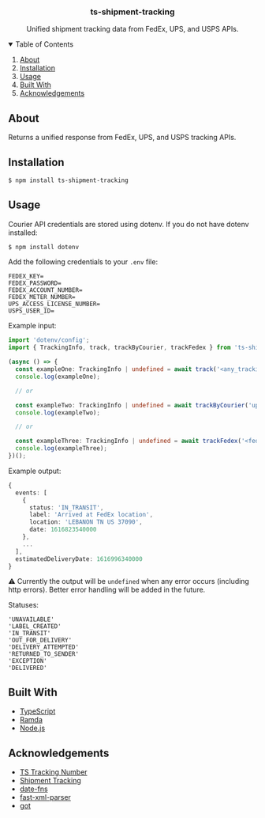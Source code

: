 <p align="center">
  <h3 align="center">ts-shipment-tracking</h3>

  <p align="center">
    Unified shipment tracking data from FedEx, UPS, and USPS APIs.
  </p>
</p>

<details open="open">
  <summary>Table of Contents</summary>
  <ol>
    <li><a href="#about">About</a></li>
    <li><a href="#installation">Installation</a></li>
    <li><a href="#usage">Usage</a></li>
    <li><a href="#built-with">Built With</a></li>
    <li><a href="#acknowledgements">Acknowledgements</a></li>
  </ol>
</details>

## About

Returns a unified response from FedEx, UPS, and USPS tracking APIs.

## Installation

```sh
$ npm install ts-shipment-tracking
```

## Usage

Courier API credentials are stored using dotenv. If you do not have dotenv installed:

```sh
$ npm install dotenv
```

Add the following credentials to your `.env` file:

```
FEDEX_KEY=
FEDEX_PASSWORD=
FEDEX_ACCOUNT_NUMBER=
FEDEX_METER_NUMBER=
UPS_ACCESS_LICENSE_NUMBER=
USPS_USER_ID=
```

Example input:

```typescript
import 'dotenv/config';
import { TrackingInfo, track, trackByCourier, trackFedex } from 'ts-shipment-tracking';

(async () => {
  const exampleOne: TrackingInfo | undefined = await track('<any_tracking_number>');
  console.log(exampleOne);

  // or

  const exampleTwo: TrackingInfo | undefined = await trackByCourier('ups', '<ups_tracking_number>');
  console.log(exampleTwo);

  // or

  const exampleThree: TrackingInfo | undefined = await trackFedex('<fedex_tracking_number>');
  console.log(exampleThree);
})();
```

Example output:

```typescript
{
  events: [
    {
      status: 'IN_TRANSIT',
      label: 'Arrived at FedEx location',
      location: 'LEBANON TN US 37090',
      date: 1616823540000
    },
    ...
  ],
  estimatedDeliveryDate: 1616996340000
}
```
⚠️ Currently the output will be `undefined` when any error occurs (including http errors). Better error handling will be added in the future.

Statuses:

```
'UNAVAILABLE'
'LABEL_CREATED'
'IN_TRANSIT'
'OUT_FOR_DELIVERY'
'DELIVERY_ATTEMPTED'
'RETURNED_TO_SENDER'
'EXCEPTION'
'DELIVERED'
```

## Built With

- [TypeScript](https://www.typescriptlang.org/)
- [Ramda](https://ramdajs.com/)
- [Node.js](https://nodejs.org/)

## Acknowledgements

- [TS Tracking Number](https://github.com/rjbrooksjr/ts-tracking-number)
- [Shipment Tracking](https://github.com/hautelook/shipment-tracking)
- [date-fns](https://date-fns.org/)
- [fast-xml-parser](https://github.com/NaturalIntelligence/fast-xml-parser)
- [got](https://github.com/sindresorhus/got)
